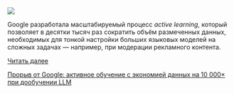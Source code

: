<!--2025-08-08 12:53:01-->
<div class="yb">
  <div class="rss habr"><img src="https://habrastorage.org/getpro/habr/upload_files/f6a/f03/002/f6af030025a06cd5d035f410527a403d.jpg" /><p>Google разработала масштабируемый процесс <em>active learning</em>, который позволяет в десятки тысяч раз сократить объём размеченных данных, необходимых для тонкой настройки больших языковых моделей на сложных задачах — например, при модерации рекламного контента.</p> <a href="https://habr.com/ru/articles/935376/#habracut">Читать далее</a> <p class="titl"><a href="https://habr.com/ru/companies/bothub/news/935376/?utm_source=habrahabr&utm_medium=rss&utm_campaign=935376">Прорыв от Google: активное обучение с экономией данных на 10 000× при дообучении LLM</a></p></div>
</div>
